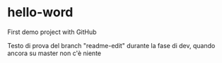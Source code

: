 # hello-word
First demo project with GitHub

Testo di prova del branch "readme-edit" durante la fase di dev, quando ancora su master non c'è niente
